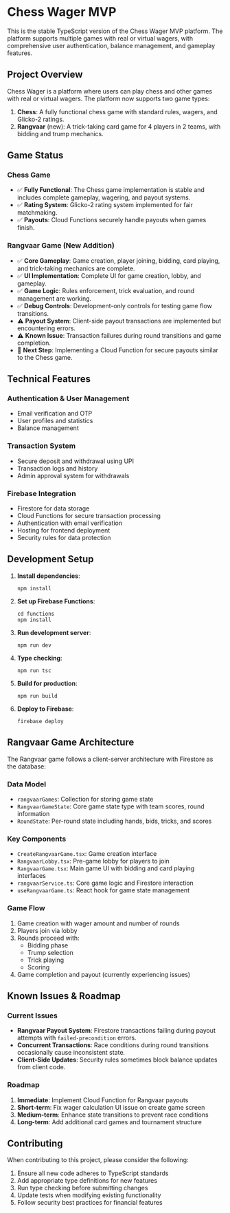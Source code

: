 # Chess Wager MVP

This is the stable TypeScript version of the Chess Wager MVP platform. The platform supports multiple games with real or virtual wagers, with comprehensive user authentication, balance management, and gameplay features.

## Project Overview

Chess Wager is a platform where users can play chess and other games with real or virtual wagers. The platform now supports two game types:

1. **Chess**: A fully functional chess game with standard rules, wagers, and Glicko-2 ratings.
2. **Rangvaar** (new): A trick-taking card game for 4 players in 2 teams, with bidding and trump mechanics.

## Game Status

### Chess Game
- ✅ **Fully Functional**: The Chess game implementation is stable and includes complete gameplay, wagering, and payout systems.
- ✅ **Rating System**: Glicko-2 rating system implemented for fair matchmaking.
- ✅ **Payouts**: Cloud Functions securely handle payouts when games finish.

### Rangvaar Game (New Addition)
- ✅ **Core Gameplay**: Game creation, player joining, bidding, card playing, and trick-taking mechanics are complete.
- ✅ **UI Implementation**: Complete UI for game creation, lobby, and gameplay.
- ✅ **Game Logic**: Rules enforcement, trick evaluation, and round management are working.
- ✅ **Debug Controls**: Development-only controls for testing game flow transitions.
- ⚠️ **Payout System**: Client-side payout transactions are implemented but encountering errors.
- ⚠️ **Known Issue**: Transaction failures during round transitions and game completion.
- 🔄 **Next Step**: Implementing a Cloud Function for secure payouts similar to the Chess game.

## Technical Features

### Authentication & User Management
- Email verification and OTP
- User profiles and statistics
- Balance management

### Transaction System
- Secure deposit and withdrawal using UPI
- Transaction logs and history
- Admin approval system for withdrawals

### Firebase Integration
- Firestore for data storage
- Cloud Functions for secure transaction processing
- Authentication with email verification
- Hosting for frontend deployment
- Security rules for data protection

## Development Setup

1. **Install dependencies**:
   ```
   npm install
   ```

2. **Set up Firebase Functions**:
   ```
   cd functions
   npm install
   ```

3. **Run development server**:
   ```
   npm run dev
   ```

4. **Type checking**:
   ```
   npm run tsc
   ```

5. **Build for production**:
   ```
   npm run build
   ```

6. **Deploy to Firebase**:
   ```
   firebase deploy
   ```

## Rangvaar Game Architecture

The Rangvaar game follows a client-server architecture with Firestore as the database:

### Data Model
- `rangvaarGames`: Collection for storing game state
- `RangvaarGameState`: Core game state type with team scores, round information
- `RoundState`: Per-round state including hands, bids, tricks, and scores

### Key Components
- `CreateRangvaarGame.tsx`: Game creation interface
- `RangvaarLobby.tsx`: Pre-game lobby for players to join
- `RangvaarGame.tsx`: Main game UI with bidding and card playing interfaces
- `rangvaarService.ts`: Core game logic and Firestore interaction
- `useRangvaarGame.ts`: React hook for game state management

### Game Flow
1. Game creation with wager amount and number of rounds
2. Players join via lobby
3. Rounds proceed with:
   - Bidding phase
   - Trump selection
   - Trick playing
   - Scoring
4. Game completion and payout (currently experiencing issues)

## Known Issues & Roadmap

### Current Issues
- **Rangvaar Payout System**: Firestore transactions failing during payout attempts with `failed-precondition` errors.
- **Concurrent Transactions**: Race conditions during round transitions occasionally cause inconsistent state.
- **Client-Side Updates**: Security rules sometimes block balance updates from client code.

### Roadmap
1. **Immediate**: Implement Cloud Function for Rangvaar payouts
2. **Short-term**: Fix wager calculation UI issue on create game screen
3. **Medium-term**: Enhance state transitions to prevent race conditions
4. **Long-term**: Add additional card games and tournament structure

## Contributing

When contributing to this project, please consider the following:

1. Ensure all new code adheres to TypeScript standards
2. Add appropriate type definitions for new features
3. Run type checking before submitting changes
4. Update tests when modifying existing functionality
5. Follow security best practices for financial features
